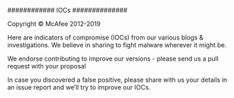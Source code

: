 ############ IOCs ##############

Copyright © McAfee 2012-2019

Here are indicators of compromise (IOCs) from our various blogs & investigations. We believe in sharing to fight malware wherever it might be.

We endorse contributing to improve our versions - please send us a pull request with your proposal

In case you discovered a false positive, please share with us your details in an issue report and we’ll try to improve our IOCs.


